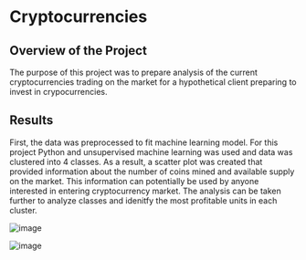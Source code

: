 # Cryptocurrencies
## Overview of the Project
The purpose of this project was to prepare analysis of the current cryptocurrencies trading on the market for a hypothetical client preparing to invest in crypocurrencies. 
## Results
First, the data was preprocessed to fit machine learning model. For this project Python and unsupervised machine learning was used and data was clustered into 4 classes. As a result, a scatter plot was created that provided information about the number of coins mined and available supply on the market. This information can potentially be used by anyone interested in entering cryptocurrency market. The analysis can be taken further to analyze classes and idenitfy the most profitable units in each cluster. 

![image](https://user-images.githubusercontent.com/96098938/166616482-16c0c84a-f40b-45de-971a-efde9a9d0c5a.png)

![image](https://user-images.githubusercontent.com/96098938/166616419-f637cfa4-90aa-49d6-ba0f-7380e2998194.png)
